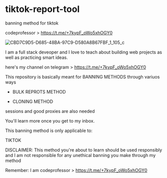 # tiktok-report-tool
banning method for tiktok

codeprofessor > https://t.me/+7kypF_oWo5xhOGY0

![CBD7C9D5-D685-48BA-97C9-D580A8B67FBF_1_105_c](https://github.com/code-professor/ttiktok-report-tool/assets/163318281/4b9f6443-d4aa-4f7b-8cc7-a23ec5989d08)

I am a full stack deveoper and I love to teach about building web projects as well as practicing smart ideas.

here's my channel on telegram > https://t.me/+7kypF_oWo5xhOGY0

This repository is basically meant for BANNING METHODS through variuos ways

- BULK REPROTS METHOD

- CLONING METHOD

sessions and good proxies are also needed

You'll learn more once you get to my inbox.

This banning method is only applicable to:

TIKTOK

DISCLAIMER: This method you're about to learn should be used responsibly and I am not responsible for any unethical banning you make through my method

Remember: I am codeprofessor > https://t.me/+7kypF_oWo5xhOGY0
